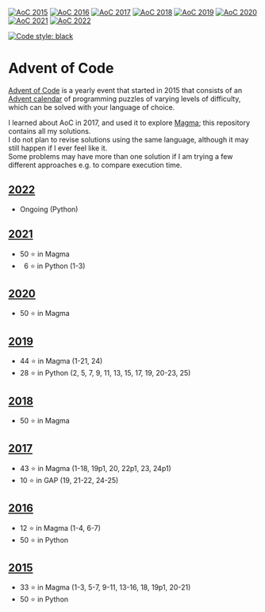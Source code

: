 [![AoC 2015](https://img.shields.io/badge/2015-★_50-44cc11)](https://adventofcode.com/2015)
[![AoC 2016](https://img.shields.io/badge/2016-★_50-44cc11)](https://adventofcode.com/2016)
[![AoC 2017](https://img.shields.io/badge/2017-★_50-44cc11)](https://adventofcode.com/2017)
[![AoC 2018](https://img.shields.io/badge/2018-★_50-44cc11)](https://adventofcode.com/2018)
[![AoC 2019](https://img.shields.io/badge/2019-★_50-44cc11)](https://adventofcode.com/2019)
[![AoC 2020](https://img.shields.io/badge/2020-★_50-44cc11)](https://adventofcode.com/2020)
[![AoC 2021](https://img.shields.io/badge/2021-★_50-44cc11)](https://adventofcode.com/2021)
[![AoC 2022](https://img.shields.io/badge/2022-★_46-c5d208)](https://adventofcode.com/2022)

[![Code style: black](https://img.shields.io/badge/code%20style-black-000000.svg)](https://github.com/psf/black)

# Advent of Code

[Advent of Code](https://adventofcode.com/) is a yearly event that started in 2015 that consists of an [Advent calendar](https://en.wikipedia.org/wiki/Advent_calendar) of programming puzzles of varying levels of difficulty, which can be solved with your language of choice.

I learned about AoC in 2017, and used it to explore [Magma](http://magma.maths.usyd.edu.au/magma/); this repository contains all my solutions.  
I do not plan to revise solutions using the same language, although it may still happen if I ever feel like it.  
Some problems may have more than one solution if I am trying a few different approaches e.g. to compare execution time.

## [2022](https://github.com/Manitary/advent-of-code/tree/master/2022)

- Ongoing (Python)

## [2021](https://github.com/Manitary/advent-of-code/tree/master/2021)

- 50 &#11088; in Magma
- &nbsp;&nbsp;6 &#11088; in Python (1-3)

## [2020](https://github.com/Manitary/advent-of-code/tree/master/2020)

- 50 &#11088; in Magma

## [2019](https://github.com/Manitary/advent-of-code/tree/master/2019)

- 44 &#11088; in Magma (1-21, 24)
- 28 &#11088; in Python (2, 5, 7, 9, 11, 13, 15, 17, 19, 20-23, 25)

## [2018](https://github.com/Manitary/advent-of-code/tree/master/2018)

- 50 &#11088; in Magma

## [2017](https://github.com/Manitary/advent-of-code/tree/master/2017)

- 43 &#11088; in Magma (1-18, 19p1, 20, 22p1, 23, 24p1)
- 10 &#11088; in GAP (19, 21-22, 24-25)

## [2016](https://github.com/Manitary/advent-of-code/tree/master/2016)

- 12 &#11088; in Magma (1-4, 6-7)
- 50 &#11088; in Python

## [2015](https://github.com/Manitary/advent-of-code/tree/master/2015)

- 33 &#11088; in Magma (1-3, 5-7, 9-11, 13-16, 18, 19p1, 20-21)
- 50 &#11088; in Python
